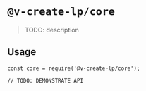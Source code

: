 # `@v-create-lp/core`

> TODO: description

## Usage

```
const core = require('@v-create-lp/core');

// TODO: DEMONSTRATE API
```
